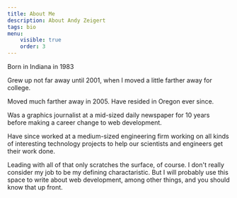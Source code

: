 ```yaml
---
title: About Me
description: About Andy Zeigert
tags: bio
menu:
    visible: true
    order: 3
---
```


Born in Indiana in 1983

Grew up not far away until 2001, when I moved a little farther away for college.

Moved much farther away in 2005. Have resided in Oregon ever since.

Was a graphics journalist at a mid-sized daily newspaper for 10 years before making a career change to web development.

Have since worked at a medium-sized engineering firm working on all kinds of interesting technology projects to help our scientists and engineers get their work done.

Leading with all of that only scratches the surface, of course. I don't really consider my job to be my defining charactaristic. But I will probably use this space to write about web development, among other things, and you should know that up front.